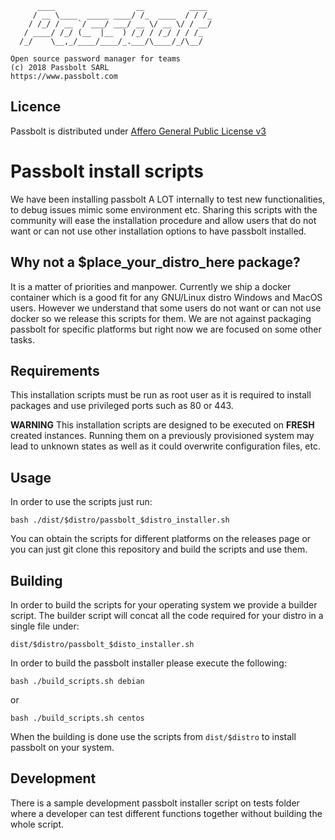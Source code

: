 	      ____                  __          ____
	     / __ \____  _____ ____/ /_  ____  / / /_
	    / /_/ / __ `/ ___/ ___/ __ \/ __ \/ / __/
	   / ____/ /_/ (__  |__  ) /_/ / /_/ / / /_
	  /_/    \__,_/____/____/_.___/\____/_/\__/

	Open source password manager for teams
	(c) 2018 Passbolt SARL
	https://www.passbolt.com


## Licence

Passbolt is distributed under [Affero General Public License v3](http://www.gnu.org/licenses/agpl-3.0.html)

# Passbolt install scripts

We have been installing passbolt A LOT internally to test new functionalities, to debug issues mimic some environment etc.
Sharing this scripts with the community will ease the installation procedure and allow users that do not want or can not use other
installation options to have passbolt installed.

## Why not a $place_your_distro_here package?

It is a matter of priorities and manpower. Currently we ship a docker container which is a good fit for any GNU/Linux distro
Windows and MacOS users. However we understand that some users do not want or can not use docker so we release this scripts for them.
We are not against packaging passbolt for specific platforms but right now we are focused on some other tasks.

## Requirements

This installation scripts must be run as root user as it is required to install
packages and use privileged ports such as 80 or 443.

__WARNING__ This installation scripts are designed to be executed on __FRESH__ created instances.
Running them on a previously provisioned system may lead to unknown states as well as it
could overwrite configuration files, etc.

## Usage

In order to use the scripts just run:

```bash ./dist/$distro/passbolt_$distro_installer.sh```

You can obtain the scripts for different platforms on the releases page or you can just git clone this repository
and build the scripts and use them.

## Building

In order to build the scripts for your operating system we provide a builder script.
The builder script will concat all the code required for your distro in a single file under:

```dist/$distro/passbolt_$disto_installer.sh```

In order to build the passbolt installer please execute the following:

```bash ./build_scripts.sh debian```

or

```bash ./build_scripts.sh centos```

When the building is done use the scripts from `dist/$distro` to install passbolt on your system.
## Development

There is a sample development passbolt installer script on tests folder where a
developer can test different functions together without building the whole script.

